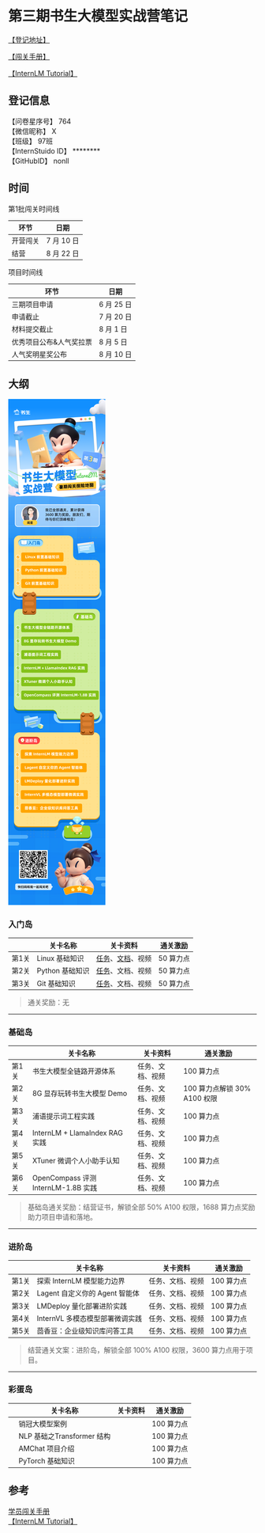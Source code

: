 # 第三期书生大模型实战营笔记

[【登记地址】](https://aicarrier.feishu.cn/share/base/form/shrcnZ4bQ4YmhEtMtnKxZUcf1vd)

[【闯关手册】](https://aicarrier.feishu.cn/wiki/XBO6wpQcSibO1okrChhcBkQjnsf)

[【InternLM Tutorial】](https://github.com/InternLM/Tutorial)

## 登记信息

【问卷星序号】             764  
【微信昵称】                X  
【班级】                      97班  
【InternStuido ID】     ********  
【GitHubID】               nonll

## 时间

第1批闯关时间线

|   环节   |    日期    |
| -------- | ---------- |
| 开营闯关 | 7 月 10 日 |
| 结营     | 8 月 22 日 |

项目时间线

|   环节   |    日期    |
| --------------------- | ---------- |
| 三期项目申请            | 6 月 25 日 |
| 申请截止               | 7 月 20 日 |
| 材料提交截止            | 8 月 1 日  |
| 优秀项目公布&人气奖拉票 | 8 月 5 日  |
| 人气奖明星奖公布        | 8 月 10 日 |

## 大纲

![ ](vx_images/103401309259177.png)

### 入门岛

|    |    关卡名称     |                                                                               关卡资料                                                                               |  通关激励  |
| ----- | --------------- | ------------------------------------------------------------------------------------------------------------------------------------------------------------------- | --------- |
| 第1关 | Linux 基础知识  | [任务](https://github.com/InternLM/Tutorial/blob/camp3/docs/L0/Linux/task.md)、[文档](https://github.com/InternLM/Tutorial/blob/camp3/docs/L0/Linux/readme.md)、视频 | 50 算力点 |
| 第2关 | Python 基础知识 | [任务](https://github.com/InternLM/Tutorial/blob/camp3/docs/L0/Python/task.md)、文档、视频                                                                           | 50 算力点 |
| 第3关 | Git 基础知识    | [任务](https://github.com/InternLM/Tutorial/blob/camp3/docs/L0/Git/task.md)、文档、视频                                                                              | 50 算力点 |

> 通关奖励：无

---

### 基础岛

|   |              关卡名称               |     关卡资料     |           通关激励           |
| ----- | ----------------------------------- | --------------- | --------------------------- |
| 第1关 | 书生大模型全链路开源体系              | 任务、文档、视频 | 100 算力点                   |
| 第2关 | 8G 显存玩转书生大模型 Demo           | 任务、文档、视频 | 100 算力点解锁 30% A100 权限 |
| 第3关 | 浦语提示词工程实践                   | 任务、文档、视频 | 100 算力点                   |
| 第4关 | InternLM + LlamaIndex RAG 实践      | 任务、文档、视频 | 100 算力点                   |
| 第5关 | XTuner 微调个人小助手认知            | 任务、文档、视频 | 100 算力点                   |
| 第6关 | OpenCompass 评测 InternLM-1.8B 实践 | 任务、文档、视频 | 100 算力点                   |

> 基础岛通关奖励：结营证书，解锁全部 50% A100 权限，1688 算力点奖励助力项目申请和落地。

---

### 进阶岛

|  |            关卡名称            |     关卡资料     |  通关激励   |
| ----- | ----------------------------- | --------------- | ---------- |
| 第1关 | 探索 InternLM 模型能力边界      | 任务、文档、视频 | 100 算力点 |
| 第2关 | Lagent 自定义你的 Agent 智能体 | 任务、文档、视频 | 100 算力点 |
| 第3关 | LMDeploy 量化部署进阶实践       | 任务、文档、视频 | 100 算力点 |
| 第4关 | InternVL 多模态模型部署微调实践 | 任务、文档、视频 | 100 算力点 |
| 第5关 | 茴香豆：企业级知识库问答工具     | 任务、文档、视频 | 100 算力点 |

> 结营通关文案：进阶岛，解锁全部 100% A100 权限，3600 算力点用于项目。

---

### 彩蛋岛

|  |          关卡名称          | 关卡资料 |  通关激励   |
| ---- | -------------------------- | -------- | ---------- |
|      | 销冠大模型案例              |          | 100 算力点 |
|      | NLP 基础之Transformer 结构 |          | 100 算力点 |
|      | AMChat 项目介绍            |          | 100 算力点 |
|      | PyTorch 基础知识           |          | 100 算力点 |

## 参考

[学员闯关手册](https://aicarrier.feishu.cn/wiki/XBO6wpQcSibO1okrChhcBkQjnsf)  
[【InternLM Tutorial】](https://github.com/InternLM/Tutorial)
